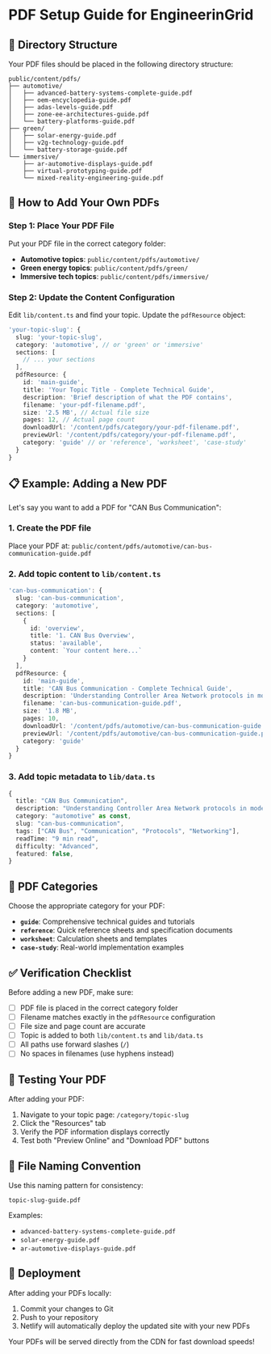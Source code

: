 # PDF Setup Guide for EngineerinGrid

## 📁 Directory Structure

Your PDF files should be placed in the following directory structure:

```
public/content/pdfs/
├── automotive/
│   ├── advanced-battery-systems-complete-guide.pdf
│   ├── oem-encyclopedia-guide.pdf
│   ├── adas-levels-guide.pdf
│   ├── zone-ee-architectures-guide.pdf
│   └── battery-platforms-guide.pdf
├── green/
│   ├── solar-energy-guide.pdf
│   ├── v2g-technology-guide.pdf
│   └── battery-storage-guide.pdf
└── immersive/
    ├── ar-automotive-displays-guide.pdf
    ├── virtual-prototyping-guide.pdf
    └── mixed-reality-engineering-guide.pdf
```

## 🔧 How to Add Your Own PDFs

### Step 1: Place Your PDF File
Put your PDF file in the correct category folder:
- **Automotive topics**: `public/content/pdfs/automotive/`
- **Green energy topics**: `public/content/pdfs/green/`
- **Immersive tech topics**: `public/content/pdfs/immersive/`

### Step 2: Update the Content Configuration
Edit `lib/content.ts` and find your topic. Update the `pdfResource` object:

```typescript
'your-topic-slug': {
  slug: 'your-topic-slug',
  category: 'automotive', // or 'green' or 'immersive'
  sections: [
    // ... your sections
  ],
  pdfResource: {
    id: 'main-guide',
    title: 'Your Topic Title - Complete Technical Guide',
    description: 'Brief description of what the PDF contains',
    filename: 'your-pdf-filename.pdf',
    size: '2.5 MB', // Actual file size
    pages: 12, // Actual page count
    downloadUrl: '/content/pdfs/category/your-pdf-filename.pdf',
    previewUrl: '/content/pdfs/category/your-pdf-filename.pdf',
    category: 'guide' // or 'reference', 'worksheet', 'case-study'
  }
}
```

## 📋 Example: Adding a New PDF

Let's say you want to add a PDF for "CAN Bus Communication":

### 1. Create the PDF file
Place your PDF at: `public/content/pdfs/automotive/can-bus-communication-guide.pdf`

### 2. Add topic content to `lib/content.ts`
```typescript
'can-bus-communication': {
  slug: 'can-bus-communication',
  category: 'automotive',
  sections: [
    {
      id: 'overview',
      title: '1. CAN Bus Overview',
      status: 'available',
      content: `Your content here...`
    }
  ],
  pdfResource: {
    id: 'main-guide',
    title: 'CAN Bus Communication - Complete Technical Guide',
    description: 'Understanding Controller Area Network protocols in modern vehicles. Includes implementation examples and troubleshooting guides.',
    filename: 'can-bus-communication-guide.pdf',
    size: '1.8 MB',
    pages: 10,
    downloadUrl: '/content/pdfs/automotive/can-bus-communication-guide.pdf',
    previewUrl: '/content/pdfs/automotive/can-bus-communication-guide.pdf',
    category: 'guide'
  }
}
```

### 3. Add topic metadata to `lib/data.ts`
```typescript
{
  title: "CAN Bus Communication",
  description: "Understanding Controller Area Network protocols in modern vehicles.",
  category: "automotive" as const,
  slug: "can-bus-communication",
  tags: ["CAN Bus", "Communication", "Protocols", "Networking"],
  readTime: "9 min read",
  difficulty: "Advanced",
  featured: false,
}
```

## 🎯 PDF Categories

Choose the appropriate category for your PDF:

- **`guide`**: Comprehensive technical guides and tutorials
- **`reference`**: Quick reference sheets and specification documents
- **`worksheet`**: Calculation sheets and templates
- **`case-study`**: Real-world implementation examples

## ✅ Verification Checklist

Before adding a new PDF, make sure:

- [ ] PDF file is placed in the correct category folder
- [ ] Filename matches exactly in the `pdfResource` configuration
- [ ] File size and page count are accurate
- [ ] Topic is added to both `lib/content.ts` and `lib/data.ts`
- [ ] All paths use forward slashes (`/`)
- [ ] No spaces in filenames (use hyphens instead)

## 🔄 Testing Your PDF

After adding your PDF:

1. Navigate to your topic page: `/category/topic-slug`
2. Click the "Resources" tab
3. Verify the PDF information displays correctly
4. Test both "Preview Online" and "Download PDF" buttons

## 📝 File Naming Convention

Use this naming pattern for consistency:
```
topic-slug-guide.pdf
```

Examples:
- `advanced-battery-systems-complete-guide.pdf`
- `solar-energy-guide.pdf`
- `ar-automotive-displays-guide.pdf`

## 🚀 Deployment

After adding your PDFs locally:

1. Commit your changes to Git
2. Push to your repository
3. Netlify will automatically deploy the updated site with your new PDFs

Your PDFs will be served directly from the CDN for fast download speeds!